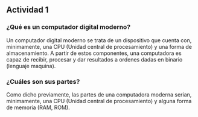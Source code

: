 ## Actividad 1

### ¿Qué es un computador digital moderno?
Un computador digital moderno se trata de un dispositivo que cuenta con, minimamente, una CPU (Unidad central de procesamiento) y una forma de almacenamiento. A partir de estos componentes, una computadora es capaz de recibir, procesar y dar resultados a ordenes dadas en binario (lenguaje maquina).

### ¿Cuáles son sus partes?
Como dicho previamente, las partes de una computadora moderna serian, minimamente, una CPU (Unidad central de procesamiento) y alguna forma de memoria (RAM, ROM).